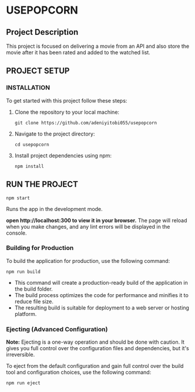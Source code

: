 # USEPOPCORN

## Project Description

This project is focused on delivering a movie from an API and also store the movie after it has been rated and added to the watched list.

## PROJECT SETUP

### INSTALLATION

To get started with this project follow these steps:

1. Clone the repository to your local machine:
   ```
   git clone https://github.com/adeniyitobi055/usepopcorn
   ```
2. Navigate to the project directory:
   ```
   cd usepopcorn
   ```
3. Install project dependencies using npm:
   ```
   npm install
   ```

## RUN THE PROJECT

```
npm start
```

Runs the app in the development mode.

**open http://localhost:300 to view it in your browser.**
The page will reload when you make changes, and any lint errors will be displayed in the console.

### Building for Production

To build the application for production, use the following command:

```
npm run build
```

- This command will create a production-ready build of the application in the build folder.
- The build process optimizes the code for performance and minifies it to reduce file size.
- The resulting build is suitable for deployment to a web server or hosting platform.

### Ejecting (Advanced Configuration)

**Note:** Ejecting is a one-way operation and should be done with caution. It gives you full control over the configuration files and dependencies, but it's irreversible.

To eject from the default configuration and gain full control over the build tool and configuration choices, use the following command:

```
npm run eject
```
